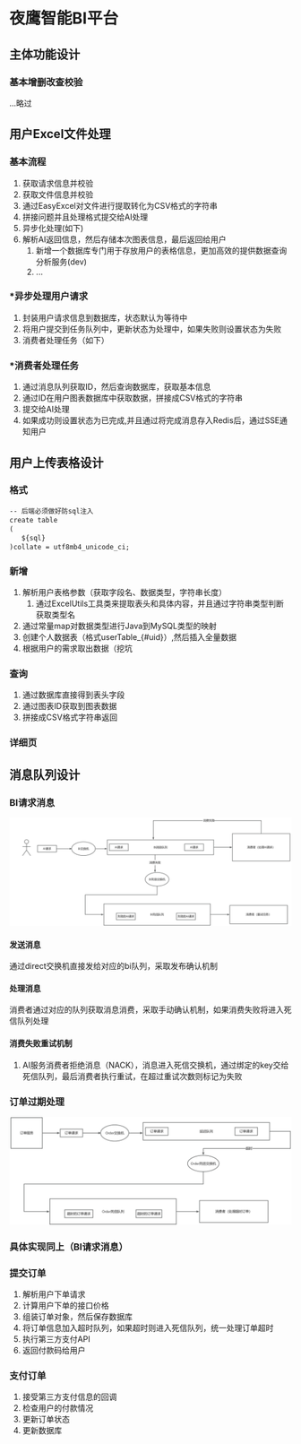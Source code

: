 # 夜鹰智能BI平台
## 主体功能设计

### 基本增删改查校验

...略过

## 用户Excel文件处理
### 基本流程
1. 获取请求信息并校验
2. 获取文件信息并校验
3. 通过EasyExcel对文件进行提取转化为CSV格式的字符串
4. 拼接问题并且处理格式提交给AI处理
5. 异步化处理(如下)
6. 解析AI返回信息，然后存储本次图表信息，最后返回给用户
   1. 新增一个数据库专门用于存放用户的表格信息，更加高效的提供数据查询分析服务(dev)
   2. ...
### *异步处理用户请求
1. 封装用户请求信息到数据库，状态默认为等待中
2. 将用户提交到任务队列中，更新状态为处理中，如果失败则设置状态为失败
3. 消费者处理任务（如下）

### *消费者处理任务
1. 通过消息队列获取ID，然后查询数据库，获取基本信息
2. 通过ID在用户图表数据库中获取数据，拼接成CSV格式的字符串
3. 提交给AI处理
4. 如果成功则设置状态为已完成,并且通过将完成消息存入Redis后，通过SSE通知用户
## 用户上传表格设计
### 格式
~~~mysql
-- 后端必须做好防sql注入
create table
(
   ${sql}
)collate = utf8mb4_unicode_ci; 
~~~
### 新增
1. 解析用户表格参数（获取字段名、数据类型，字符串长度）
   1. 通过ExcelUtils工具类来提取表头和具体内容，并且通过字符串类型判断获取类型名
2. 通过常量map对数据类型进行Java到MySQL类型的映射
3. 创建个人数据表（格式userTable_{#uid}）,然后插入全量数据
4. 根据用户的需求取出数据（挖坑
### 查询
1. 通过数据库直接得到表头字段
2. 通过图表ID获取到图表数据
3. 拼接成CSV格式字符串返回
### 详细页


## 消息队列设计
### BI请求消息
![](./doc/MQ.jpg)
#### 发送消息
通过direct交换机直接发给对应的bi队列，采取发布确认机制
#### 处理消息
消费者通过对应的队列获取消息消费，采取手动确认机制，如果消费失败将进入死信队列处理
#### 消费失败重试机制
1. AI服务消费者拒绝消息（NACK），消息进入死信交换机，通过绑定的key交给死信队列，最后消费者执行重试，在超过重试次数则标记为失败

### 订单过期处理
![](./doc/超时订单消息处理.jpg)
### 具体实现同上（BI请求消息）
### 提交订单
1. 解析用户下单请求
2. 计算用户下单的接口价格
3. 组装订单对象，然后保存数据库
4. 将订单信息加入超时队列，如果超时则进入死信队列，统一处理订单超时
5. 执行第三方支付API
6. 返回付款码给用户
### 支付订单
1. 接受第三方支付信息的回调
2. 检查用户的付款情况
3. 更新订单状态
4. 更新数据库
